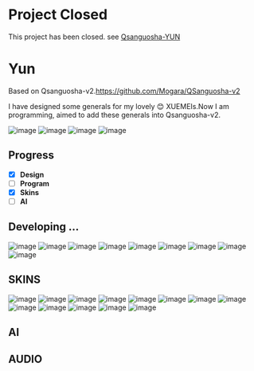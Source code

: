 # Project Closed
This project has been closed. see <a href="https://github.com/aa3615058/Qsanguosha-YUN">Qsanguosha-YUN</a>

# Yun
Based on Qsanguosha-v2.https://github.com/Mogara/QSanguosha-v2


I have designed some generals for my lovely :blush: XUEMEIs.Now I am programming, aimed to add these generals into Qsanguosha-v2.

![image](Qsanguosha-v2/image/heroskin/fullskin/generals/full/wangcan_2.png)
![image](Qsanguosha-v2/image/fullskin/generals/full/hanjing.png)
![image](Qsanguosha-v2/image/heroskin/fullskin/generals/full/xiaosa_1.png)
![image](Qsanguosha-v2/image/heroskin/fullskin/generals/full/yangwenqi_1.png)

## Progress
- [x] **Design**
- [ ] **Program**
- [x] **Skins**
- [ ] **AI**

## Developing ...
![image](Qsanguosha-v2/image/generals/card/huaibeibei.jpg) 
![image](Qsanguosha-v2/image/generals/card/hanjing.jpg)
![image](Qsanguosha-v2/image/generals/card/wangcan.jpg)
![image](card-progress/yangwenqi.jpg)
![image](Qsanguosha-v2/image/generals/card/xiaosa.jpg)
![image](Qsanguosha-v2/image/generals/card/lishuyu.jpg)
![image](Qsanguosha-v2/image/generals/card/EXliyunpeng.jpg)
![image](Qsanguosha-v2/image/generals/card/EXhuaibeibei.jpg)
![image](Qsanguosha-v2/image/generals/card/EXhanjing.jpg)

## SKINS
![image](Qsanguosha-v2/image/heroskin/generals/card/wangcan_2.jpg)
![image](Qsanguosha-v2/image/heroskin/generals/card/wangcan_3.jpg)
![image](Qsanguosha-v2/image/heroskin/generals/card/huaibeibei_5.jpg)
![image](Qsanguosha-v2/image/heroskin/generals/card/hanjing_1.jpg)
![image](Qsanguosha-v2/image/heroskin/generals/card/hanjing_2.jpg)
![image](Qsanguosha-v2/image/heroskin/generals/card/yangwenqi_1.jpg)
![image](Qsanguosha-v2/image/heroskin/generals/card/xiaosa_1.jpg)
![image](Qsanguosha-v2/image/generals/card/EXliyunpeng_female.jpg)
![image](Qsanguosha-v2/image/heroskin/generals/card/wangcan_1.jpg)
![image](Qsanguosha-v2/image/heroskin/generals/card/huaibeibei_1.jpg)
![image](Qsanguosha-v2/image/heroskin/generals/card/huaibeibei_2.jpg)
![image](Qsanguosha-v2/image/heroskin/generals/card/huaibeibei_3.jpg)
![image](Qsanguosha-v2/image/heroskin/generals/card/huaibeibei_4.jpg)

## AI

## AUDIO
